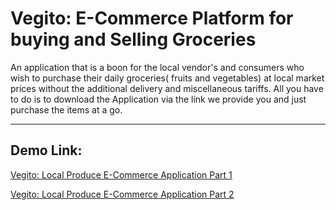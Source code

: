 # Vegito: E-Commerce Platform for buying and Selling Groceries
An application that is a boon for the local vendor's and consumers who wish to purchase their daily groceries( fruits and vegetables) at local market prices without the additional delivery and miscellaneous tariffs. All you have to do is to download the Application via the link we provide you and just purchase the items at a go.
***
## Demo Link:
[Vegito: Local Produce E-Commerce Application Part 1](https://youtu.be/A9-1Mq6-mXg)

[Vegito: Local Produce E-Commerce Application Part 2](https://youtu.be/2xLqhVdEAKE)
